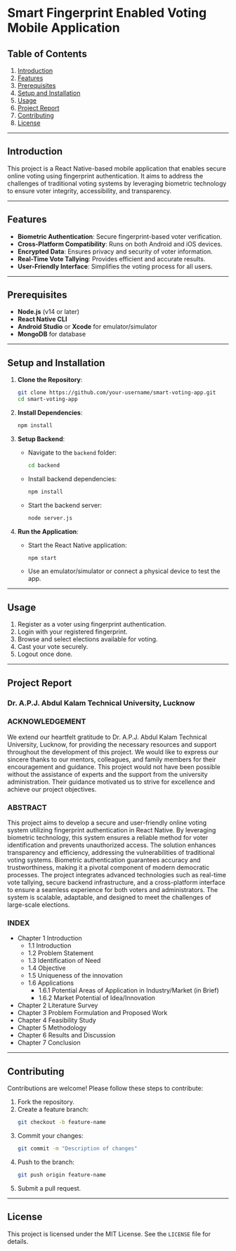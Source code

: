 
# Smart Fingerprint Enabled Voting Mobile Application

## Table of Contents

1. [Introduction](#introduction)
2. [Features](#features)
3. [Prerequisites](#prerequisites)
4. [Setup and Installation](#setup-and-installation)
5. [Usage](#usage)
6. [Project Report](#project-report)
7. [Contributing](#contributing)
8. [License](#license)

---

## Introduction
This project is a React Native-based mobile application that enables secure online voting using fingerprint authentication. It aims to address the challenges of traditional voting systems by leveraging biometric technology to ensure voter integrity, accessibility, and transparency.

---

## Features
- **Biometric Authentication**: Secure fingerprint-based voter verification.
- **Cross-Platform Compatibility**: Runs on both Android and iOS devices.
- **Encrypted Data**: Ensures privacy and security of voter information.
- **Real-Time Vote Tallying**: Provides efficient and accurate results.
- **User-Friendly Interface**: Simplifies the voting process for all users.

---

## Prerequisites
- **Node.js** (v14 or later)
- **React Native CLI**
- **Android Studio** or **Xcode** for emulator/simulator
- **MongoDB** for database

---

## Setup and Installation

1. **Clone the Repository**:
   ```bash
   git clone https://github.com/your-username/smart-voting-app.git
   cd smart-voting-app
   ```

2. **Install Dependencies**:
   ```bash
   npm install
   ```

3. **Setup Backend**:
   - Navigate to the `backend` folder:
     ```bash
     cd backend
     ```
   - Install backend dependencies:
     ```bash
     npm install
     ```
   - Start the backend server:
     ```bash
     node server.js
     ```

4. **Run the Application**:
   - Start the React Native application:
     ```bash
     npm start
     ```
   - Use an emulator/simulator or connect a physical device to test the app.

---

## Usage
1. Register as a voter using fingerprint authentication.
2. Login with your registered fingerprint.
3. Browse and select elections available for voting.
4. Cast your vote securely.
5. Logout once done.

---

## Project Report

### Dr. A.P.J. Abdul Kalam Technical University, Lucknow

### ACKNOWLEDGEMENT
We extend our heartfelt gratitude to Dr. A.P.J. Abdul Kalam Technical University, Lucknow, for providing the necessary resources and support throughout the development of this project. We would like to express our sincere thanks to our mentors, colleagues, and family members for their encouragement and guidance. This project would not have been possible without the assistance of experts and the support from the university administration. Their guidance motivated us to strive for excellence and achieve our project objectives.

### ABSTRACT
This project aims to develop a secure and user-friendly online voting system utilizing fingerprint authentication in React Native. By leveraging biometric technology, this system ensures a reliable method for voter identification and prevents unauthorized access. The solution enhances transparency and efficiency, addressing the vulnerabilities of traditional voting systems. Biometric authentication guarantees accuracy and trustworthiness, making it a pivotal component of modern democratic processes. The project integrates advanced technologies such as real-time vote tallying, secure backend infrastructure, and a cross-platform interface to ensure a seamless experience for both voters and administrators. The system is scalable, adaptable, and designed to meet the challenges of large-scale elections.

### INDEX
- Chapter 1 Introduction
  - 1.1 Introduction
  - 1.2 Problem Statement
  - 1.3 Identification of Need
  - 1.4 Objective
  - 1.5 Uniqueness of the innovation
  - 1.6 Applications
    - 1.6.1 Potential Areas of Application in Industry/Market (in Brief)
    - 1.6.2 Market Potential of Idea/Innovation
- Chapter 2 Literature Survey
- Chapter 3 Problem Formulation and Proposed Work
- Chapter 4 Feasibility Study
- Chapter 5 Methodology
- Chapter 6 Results and Discussion
- Chapter 7 Conclusion

---

## Contributing
Contributions are welcome! Please follow these steps to contribute:

1. Fork the repository.
2. Create a feature branch:
   ```bash
   git checkout -b feature-name
   ```
3. Commit your changes:
   ```bash
   git commit -m "Description of changes"
   ```
4. Push to the branch:
   ```bash
   git push origin feature-name
   ```
5. Submit a pull request.

---

## License
This project is licensed under the MIT License. See the `LICENSE` file for details.

